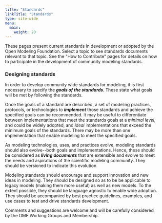 ```yaml
---
title: "Standards"
linkTitle: "Standards"
type: site-wide
menu:
  main:
    weight: 20
---
```


These pages present current standards in development or adopted by the Open Modeling Foundation. Select a topic to see standards documents relevant to that topic. See the "How to Contribute" pages for details on how to participate in the development of community modeling standards. 

### Designing standards

In order to develop community wide standards for modeling, it is first necessary to specify the ***goals of the standards***. These state what goals will be met by following the standards. 

Once the goals of a standard are described, a set of modeling practices, protocols, or technologies to ***implement*** those standards and achieve the specified goals can be recommended. It may be useful to differentiate between implementations that meet the standards goals at a *minimal level*, and could be widely adopted, and *ideal* implementations that exceed the minimum goals of the standards. There may be more than one implementation that enable modeling to meet the specified goals. 

As modeling technologies, uses, and practices evolve, modeling standards should also evolve--both goals and implementations. Hence, these should be considered as ***living documents*** that are extensible and evolve to meet the needs and aspirations of the scientific modeling community. They should be versioned to indicate this evolution.  

Modeling standards should encourage and support innovation and new ideas in modeling. They should be designed so as to be be applicable to legacy models (making them more useful) as well as new models. To the extent possible, they should be language agnostic to enable wide adoption. They should be accompanied by best practice guidelines, examples, and use cases to test and drive standards development. 

Comments and suggestions are welcome and will be carefully considered by the OMF Working Groups and Membership. 
